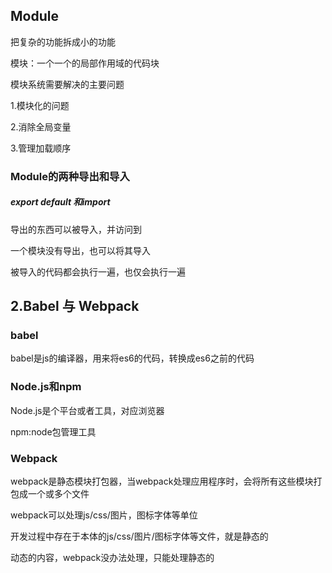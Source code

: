 ## Module

 把复杂的功能拆成小的功能

模块：一个一个的局部作用域的代码块

模块系统需要解决的主要问题 

1.模块化的问题

2.消除全局变量

3.管理加载顺序

###  Module的两种导出和导入

##### export default 和import

导出的东西可以被导入，并访问到

一个模块没有导出，也可以将其导入

被导入的代码都会执行一遍，也仅会执行一遍

## 2.Babel 与 Webpack

### babel  

babel是js的编译器，用来将es6的代码，转换成es6之前的代码

### Node.js和npm

Node.js是个平台或者工具，对应浏览器

npm:node包管理工具

### Webpack

webpack是静态模块打包器，当webpack处理应用程序时，会将所有这些模块打包成一个或多个文件

webpack可以处理js/css/图片，图标字体等单位

开发过程中存在于本体的js/css/图片/图标字体等文件，就是静态的

动态的内容，webpack没办法处理，只能处理静态的